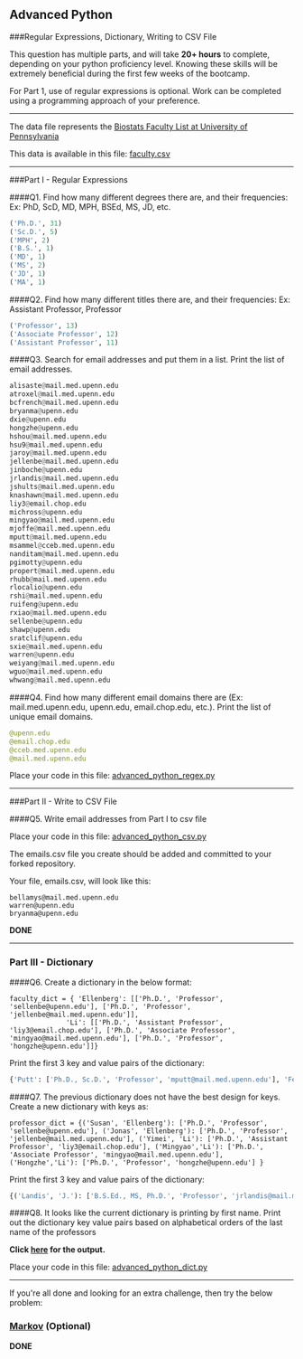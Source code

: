 ## Advanced Python    

###Regular Expressions, Dictionary, Writing to CSV File  

This question has multiple parts, and will take **20+ hours** to complete, depending on your python proficiency level.  Knowing these skills will be extremely beneficial during the first few weeks of the bootcamp.

For Part 1, use of regular expressions is optional.  Work can be completed using a programming approach of your preference.

---

The data file represents the [Biostats Faculty List at University of Pennsylvania](http://www.med.upenn.edu/cceb/biostat/faculty.shtml)

This data is available in this file:  [faculty.csv](python/faculty.csv)

---

###Part I - Regular Expressions  


####Q1. Find how many different degrees there are, and their frequencies: Ex:  PhD, ScD, MD, MPH, BSEd, MS, JD, etc.

```python
('Ph.D.', 31)
('Sc.D.', 5)
('MPH', 2)
('B.S.', 1)
('MD', 1)
('MS', 2)
('JD', 1)
('MA', 1)

```

####Q2. Find how many different titles there are, and their frequencies:  Ex:  Assistant Professor, Professor

```python
('Professor', 13)
('Associate Professor', 12)
('Assistant Professor', 11)
```

####Q3. Search for email addresses and put them in a list.  Print the list of email addresses.

```python
alisaste@mail.med.upenn.edu
atroxel@mail.med.upenn.edu
bcfrench@mail.med.upenn.edu
bryanma@upenn.edu
dxie@upenn.edu
hongzhe@upenn.edu
hshou@mail.med.upenn.edu
hsu9@mail.med.upenn.edu
jaroy@mail.med.upenn.edu
jellenbe@mail.med.upenn.edu
jinboche@upenn.edu
jrlandis@mail.med.upenn.edu
jshults@mail.med.upenn.edu
knashawn@mail.med.upenn.edu
liy3@email.chop.edu
michross@upenn.edu
mingyao@mail.med.upenn.edu
mjoffe@mail.med.upenn.edu
mputt@mail.med.upenn.edu
msammel@cceb.med.upenn.edu
nanditam@mail.med.upenn.edu
pgimotty@upenn.edu
propert@mail.med.upenn.edu
rhubb@mail.med.upenn.edu
rlocalio@upenn.edu
rshi@mail.med.upenn.edu
ruifeng@upenn.edu
rxiao@mail.med.upenn.edu
sellenbe@upenn.edu
shawp@upenn.edu
sratclif@upenn.edu
sxie@mail.med.upenn.edu
warren@upenn.edu
weiyang@mail.med.upenn.edu
wguo@mail.med.upenn.edu
whwang@mail.med.upenn.edu
```


####Q4. Find how many different email domains there are (Ex:  mail.med.upenn.edu, upenn.edu, email.chop.edu, etc.).  Print the list of unique email domains.

```python
@upenn.edu
@email.chop.edu
@cceb.med.upenn.edu
@mail.med.upenn.edu
```

Place your code in this file: [advanced_python_regex.py](python/advanced_python_regex.py)

---

###Part II - Write to CSV File

####Q5.  Write email addresses from Part I to csv file

Place your code in this file: [advanced_python_csv.py](python/advanced_python_csv.py)

The emails.csv file you create should be added and committed to your forked repository.

Your file, emails.csv, will look like this:
```
bellamys@mail.med.upenn.edu
warren@upenn.edu
bryanma@upenn.edu
```
**DONE**

---

### Part III - Dictionary

####Q6.  Create a dictionary in the below format:
```
faculty_dict = { 'Ellenberg': [['Ph.D.', 'Professor', 'sellenbe@upenn.edu'], ['Ph.D.', 'Professor', 'jellenbe@mail.med.upenn.edu']],
              'Li': [['Ph.D.', 'Assistant Professor', 'liy3@email.chop.edu'], ['Ph.D.', 'Associate Professor', 'mingyao@mail.med.upenn.edu'], ['Ph.D.', 'Professor', 'hongzhe@upenn.edu']]}
```
Print the first 3 key and value pairs of the dictionary:

```python
{'Putt': ['Ph.D., Sc.D.', 'Professor', 'mputt@mail.med.upenn.edu'], 'Feng': ['Ph.D.', 'Assistant Professor', 'ruifeng@upenn.edu'], 'Bilker': ['Ph.D.', 'Professor', 'warren@upenn.edu']}
```

####Q7.  The previous dictionary does not have the best design for keys.  Create a new dictionary with keys as:

```
professor_dict = {('Susan', 'Ellenberg'): ['Ph.D.', 'Professor', 'sellenbe@upenn.edu'], ('Jonas', 'Ellenberg'): ['Ph.D.', 'Professor', 'jellenbe@mail.med.upenn.edu'], ('Yimei', 'Li'): ['Ph.D.', 'Assistant Professor', 'liy3@email.chop.edu'], ('Mingyao','Li'): ['Ph.D.', 'Associate Professor', 'mingyao@mail.med.upenn.edu'], ('Hongzhe','Li'): ['Ph.D.', 'Professor', 'hongzhe@upenn.edu'] }
```

Print the first 3 key and value pairs of the dictionary:

```python
{('Landis', 'J.'): ['B.S.Ed., MS, Ph.D.', 'Professor', 'jrlandis@mail.med.upenn.edu'], ('Joffe', 'Marshall'): ['MD, MPH, Ph.D.', 'Professor', 'mjoffe@mail.med.upenn.edu'], ('Propert', 'Kathleen'): ['Sc.D.', 'Professor', 'propert@mail.med.upenn.edu']}
```

####Q8.  It looks like the current dictionary is printing by first name.  Print out the dictionary key value pairs based on alphabetical orders of the last name of the professors

**Click [here](python/q8_output.txt) for the output.**

Place your code in this file: [advanced_python_dict.py](python/advanced_python_dict.py)

---

If you're all done and looking for an extra challenge, then try the below problem:  

### [Markov](python/markov.py) (Optional)
**DONE**
